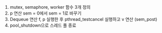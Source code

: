 1. mutex, semaphore, worker 함수 3개 정의
2. p 연산 sem = 0에서 sem = 1로 바꾸기
3. Dequeue 연산 f, p 실행한 후 pthread_testcancel 실행하고 v 연산 (sem_post)
4. pool_shutdown으로 스레드 풀 종료
